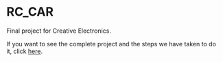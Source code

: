 # RC_CAR

Final project for Creative Electronics.


If you want to see the complete project and the steps we have taken to do it, click [here](http://udr.live.mediaspanonline.com/assets/13329000/NO.jpg).
